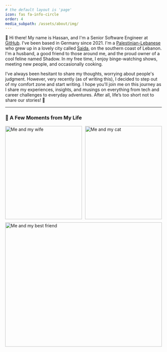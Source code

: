 ```yaml
---
# the default layout is 'page'
icon: fas fa-info-circle
order: 4
media_subpath: /assets/about/img/
---
```


👋 Hi there! My name is Hassan, and I'm a Senior Software Engineer at [GitHub](https://github.com/).
I've been based in Germany since 2021. I'm a [Palestinian-Lebanese](https://en.wikipedia.org/wiki/Palestinians_in_Lebanon) who grew up in a lovely city called [Saida](https://en.wikipedia.org/wiki/Sidon), on the southern coast of Lebanon.
I'm a husband, a good friend to those around me, and the proud owner of a cool feline named Shadow.
In my free time, I enjoy binge-watching shows, meeting new people, and occasionally cooking.

I’ve always been hesitant to share my thoughts, worrying about people's judgment. However, very recently (as of writing this), I decided to step out of my comfort zone and start writing.
I hope you'll join me on this journey as I share my experiences, insights, and musings on everything from tech and career challenges to everyday adventures. After all, life’s too short not to share our stories! 🤗

---

### 📸 A Few Moments from My Life  

<div style="display: grid; grid-template-columns: 1fr 1fr; gap: 10px;">
  <img src="me-and-wife.jpeg" alt="Me and my wife" style="object-fit: cover; width: 100%; height: 300px;">
  <img src="me-and-cat.jpeg" alt="Me and my cat" style="object-fit: cover; width: 100%; height: 300px;">
  <img src="me-and-friend.jpeg" alt="Me and my best friend" style="object-fit: cover; width: 100%; height: 400px; grid-column: span 2;">
</div>
